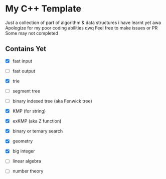 # My C++ Template

Just a collection of part of algorithm & data structures i have learnt yet awa
Apologize for my poor coding abilities qwq
Feel free to make issues or PR
Some may not completed

## Contains Yet

- [x] fast input  
- [ ] fast output  

- [x] trie  
- [ ] segment tree  
- [ ] binary indexed tree (aka Fenwick tree)  

- [x] KMP (for string)  
- [x] exKMP (aka Z function)  
- [x] binary or ternary search  

- [x] geometry  

- [x] big integer  
- [ ] linear algebra  
- [ ] number theory  
